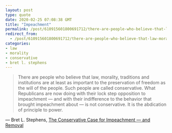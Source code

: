 ```yaml
---
layout: post
type: quote
date: 2020-02-25 07:08:38 GMT
title: "Impeachment"
permalink: /post/610915601800691712/there-are-people-who-believe-that-law-morality
redirect_from: 
  - /post/610915601800691712/there-are-people-who-believe-that-law-morality
categories:
- law
- morality
- conservative
- bret l. stephens
---
```

<blockquote>There are people who believe that law, morality, traditions and institutions are at least as important to the preservation of freedom as the will of the people. Such people are called conservative. What Republicans are now doing with their lock step opposition to impeachment — and with their indifference to the behavior that brought impeachment about — is not conservative. It is the abdication of principle to power.</blockquote>
<p>— Bret L. Stephens, <a href="https://www.nytimes.com/2019/12/18/opinion/trump-impeachment-fbi.html">The Conservative Case for Impeachment — and Removal</a></p>